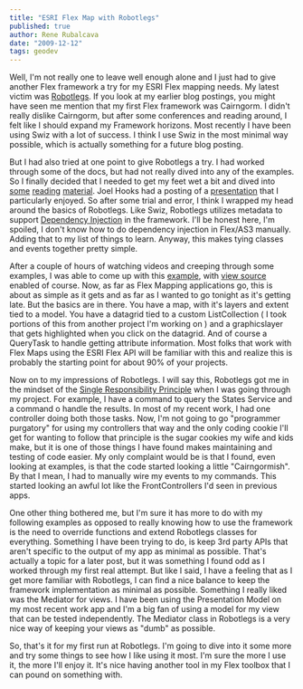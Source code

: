 ```yaml
---
title: "ESRI Flex Map with Robotlegs"
published: true
author: Rene Rubalcava
date: "2009-12-12"
tags: geodev
---
```


Well, I'm not really one to leave well enough alone and I just had to give another Flex framework a try for my ESRI Flex mapping needs. My latest victim was [Robotlegs](http://www.robotlegs.org/). If you look at my earlier blog postings, you might have seen me mention that my first Flex framework was Cairngorm. I didn't really dislike Cairngorm, but after some conferences and reading around, I felt like I should expand my Framework horizons. Most recently I have been using Swiz with a lot of success. I think I use Swiz in the most minimal way possible, which is actually something for a future blog posting.

But I had also tried at one point to give Robotlegs a try. I had worked through some of the docs, but had not really dived into any of the examples. So I finally decided that I needed to get my feet wet a bit and dived into [some](http://www.vimeo.com/7524637) [reading](http://www.vimeo.com/7569666) [material](http://joelhooks.com/). Joel Hooks had a posting of a [presentation](http://joelhooks.com/2009/11/14/texflex09-robotlegs-slides-and-a-robotlegs-t-shirt-giveaway/) that I particularly enjoyed. So after some trial and error, I think I wrapped my head around the basics of Robotlegs. Like Swiz, Robotlegs utilizes metadata to support [Dependency Injection](http://wiki.github.com/robotlegs/robotlegs-framework/best-practices#dependencyinjection) in the framework. I'll be honest here, I'm spoiled, I don't know how to do dependency injection in Flex/AS3 manually. Adding that to my list of things to learn. Anyway, this makes tying classes and events together pretty simple.

After a couple of hours of watching videos and creeping through some examples, I was able to come up with this [example](https://odoe.net/thelab/flex/robotlegsmap/RobotLegsMap.html), with [view source](https://odoe.net/thelab/flex/robotlegsmap/srcview/index.html) enabled of course. Now, as far as Flex Mapping applications go, this is about as simple as it gets and as far as I wanted to go tonight as it's getting late. But the basics are in there. You have a map, with it's layers and extent tied to a model. You have a datagrid tied to a custom ListCollection ( I took portions of this from another project I'm working on ) and a graphicslayer that gets highlighted when you click on the datagrid. And of course a QueryTask to handle getting attribute information. Most folks that work with Flex Maps using the ESRI Flex API will be familiar with this and realize this is probably the starting point for about 90% of your projects.

Now on to my impressions of Robotlegs. I will say this, Robotlegs got me in the mindset of the [Single Responsibility Principle](http://en.wikipedia.org/wiki/Single_responsibility_principle) when I was going through my project. For example, I have a command to query the States Service and a command o handle the results. In most of my recent work, I had one controller doing both those tasks. Now, I'm not going to go "programmer purgatory" for using my controllers that way and the only coding cookie I'll get for wanting to follow that principle is the sugar cookies my wife and kids make, but it is one of those things I have found makes maintaining and testing of code easier. My only complaint would be is that I found, even looking at examples, is that the code started looking a little "Cairngormish". By that I mean, I had to manually wire my events to my commands. This started looking an awful lot like the FrontControllers I'd seen in previous apps.

One other thing bothered me, but I'm sure it has more to do with my following examples as opposed to really knowing how to use the framework is the need to override functions and extend Robotlegs classes for everything. Something I have been trying to do, is keep 3rd party APIs that aren't specific to the output of my app as minimal as possible. That's actually a topic for a later post, but it was something I found odd as I worked through my first real attempt. But like I said, I have a feeling that as I get more familiar with Robotlegs, I can find a nice balance to keep the framework implementation as minimal as possible. Something I really liked was the Mediator for views. I have been using the Presentation Model on my most recent work app and I'm a big fan of using a model for my view that can be tested independently. The Mediator class in Robotlegs is a very nice way of keeping your views as "dumb" as possible.

So, that's it for my first run at Robotlegs. I'm going to dive into it some more and try some things to see how I like using it most. I'm sure the more I use it, the more I'll enjoy it. It's nice having another tool in my Flex toolbox that I can pound on something with.
